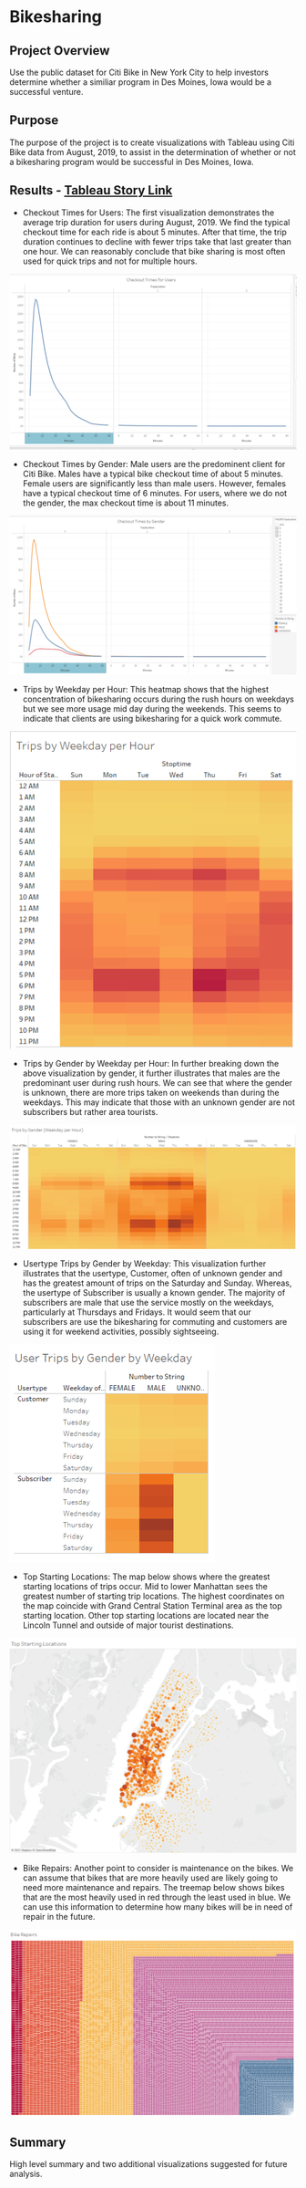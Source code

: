 # Bikesharing

## Project Overview
Use the public dataset for Citi Bike in New York City to help investors determine whether a similiar program in Des Moines, Iowa would be a successful venture.
## Purpose
The purpose of the project is to create visualizations with Tableau using Citi Bike data from August, 2019, to assist in the determination of whether or not a bikesharing program would be successful in Des Moines, Iowa.

## Results - [Tableau Story Link](https://public.tableau.com/app/profile/jen.robert7492/viz/CitibikeChallenge_16396673254270/NYCCitibikeAnalysisOutcomes?publish=yes)

 - Checkout Times for Users:  The first visualization demonstrates the average trip duration for users during August, 2019.  We find the typical checkout time for each ride is about 5 minutes.  After that time, the trip duration continues to decline with fewer trips take that last greater than one hour.  We can reasonably conclude that bike sharing is most often used for quick trips and not for multiple hours.

 ![Checkout_Times_for_Users](Resources/Checkout_Times_for_Users.png)

 - Checkout Times by Gender:  Male users are the predominent client for Citi Bike.  Males have a typical bike checkout time of about 5 minutes.  Female users are significantly less than male users.  However, females have a typical checkout time of 6 minutes.  For users, where we do not the gender, the max checkout time is about 11 minutes.

 ![Checkout_Times_by_Gender](Resources/Checkout_Times_by_Gender.png)

 - Trips by Weekday per Hour:  This heatmap shows that the highest concentration of bikesharing occurs during the rush hours on weekdays but we see more usage mid day during the weekends.  This seems to indicate that clients are using bikesharing for a quick work commute.

 ![Trips_by_Weekday_per_Hour](Resources/Trips_by_Weekday_per_Hour.png)

 - Trips by Gender by Weekday per Hour:  In further breaking down the above visualization by gender, it further illustrates that males are the predominant user during rush hours.  We can see that where the gender is unknown, there are more trips taken on weekends than during the weekdays.  This may indicate that those with an unknown gender are not subscribers but rather area tourists.

 ![Trips_by_Gender_Weekday_Hour](Resources/Trips_by_Gender_Weekday_Hour.png)

 - Usertype Trips by Gender by Weekday: This visualization further illustrates that the usertype, Customer, often of unknown gender and has the greatest amount of trips on the Saturday and Sunday.  Whereas, the usertype of Subscriber is usually a known gender.  The majority of subscribers are male that use the service mostly on the weekdays, particularly at Thursdays and Fridays.  It would seem that our subscribers are use the bikesharing for commuting and customers are using it for weekend activities, possibly sightseeing.

 ![User_Trips_By_Gender_by_Weekday](Resources/User_Trips_By_Gender_by_Weekday.png)

 - Top Starting Locations:  The map below shows where the greatest starting locations of trips occur.  Mid to lower Manhattan sees the greatest number of starting trip locations.  The highest coordinates on the map coincide with Grand Central Station Terminal area as the top starting location.  Other top starting locations are located near the Lincoln Tunnel and outside of major tourist destinations.  

 ![Top_Starting_Locations](Resources/Top_Starting_Locations.png)

 - Bike Repairs: Another point to consider is maintenance on the bikes.  We can assume that bikes that are more heavily used are likely going to need more maintenance and repairs.  The treemap below shows bikes that are the most heavily used in red through the least used in blue.  We can use this information to determine how many bikes will be in need of repair in the future.

 ![Bike_Repairs](Resources/Bike_Repairs.png)

## Summary
High level summary and two additional visualizations suggested for future analysis.

